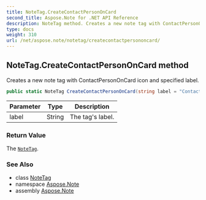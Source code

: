 ```yaml
---
title: NoteTag.CreateContactPersonOnCard
second_title: Aspose.Note for .NET API Reference
description: NoteTag method. Creates a new note tag with ContactPersonOnCard icon and specified label
type: docs
weight: 310
url: /net/aspose.note/notetag/createcontactpersononcard/
---
```

## NoteTag.CreateContactPersonOnCard method

Creates a new note tag with ContactPersonOnCard icon and specified label.

```csharp
public static NoteTag CreateContactPersonOnCard(string label = "Contact")
```

| Parameter | Type | Description |
| --- | --- | --- |
| label | String | The tag's label. |

### Return Value

The [`NoteTag`](../).

### See Also

* class [NoteTag](../)
* namespace [Aspose.Note](../../notetag/)
* assembly [Aspose.Note](../../../)


